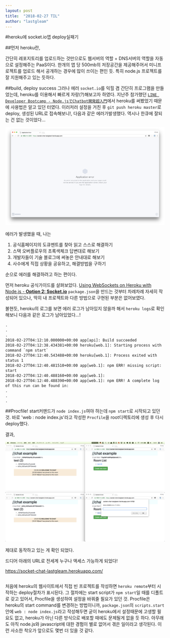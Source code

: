 ```yaml
---
layout: post
title:  "2018-02-27 TIL"
author: "lastgleam"
---
```


#heroku에 socket.io앱 deploy실패기

##먼저 heroku란,

간단히 레포지토리를 업로드하는 것만으로도 웹서버의 역할 + DNS서버의 역할을 자동으로 설정해주는 PaaS이다. 한개의 앱 당 500mb의 저장공간을 제공해주어서 미니프로젝트를 업로드 해서 공개하는 경우에 많이 쓰이는 편인 듯. 특히 node.js 프로젝트를 잘 지원해주고 있는 듯하다.

##build, deploy success 그러나 에러
`socket.io`를 익힐 겸 간단히 프로그램을 만들었는데, heroku를 이용해서 빠르게 자랑(?)해보고자 하였다.  지난주 참가했던 [`LINE Developer Bootcamp - Node.jsでChatbot開発超入門`](https://line.connpass.com/event/78432/)에서 heroku를 써봤었기 때문에 사용법은 알고 있던 터였다. 이러저러 설정을 거친 후 `git push heroku master`로 deploy, 생성된 URL로 접속해보니!, 다음과 같은 에러가발생했다. 역시나 한큐에 잘되는 건 없는 것이었다...

![에러..](/assets/images/2018-02-27-heroku-error.png)

에러가 발생했을 때, 나는 
1. 공식홈페이지의 도큐멘트를 찾아 읽고 스스로 해결하기 
2. 스택 오버플로우의 초록색체크 답변대로 해보기 
3. 개발자들이 기술 블로그에 써놓은 안내대로 해보기
4. 사수에게 직접 상황을 공유하고, 해결방법을 구하기

순으로 에러를 해결하려고 하는 편이다.

먼저 heroku 공식가이드를 살펴보았다.
[Using WebSockets on Heroku with Node.js - **Option 2: Socket.io**](https://devcenter.heroku.com/articles/node-websockets#option-2-socket-io)
`package.json`을 만드는 것부터 차례차례 자세히 작성되어 있으나, 딱히 내 프로젝트와 다른 방법으로 구현된 부분은 없어보였다.

불현듯, heroku의 로그를 보면 에러 로그가 남아있지 않을까 해서 `heroku logs`로 확인해보니 다음과 같은 로그가 남아있었다...!
```
.
.
.
2018-02-27T04:12:10.000000+00:00 app[api]: Build succeeded
2018-02-27T04:12:38.434381+00:00 heroku[web.1]: Starting process with command `npm start`
2018-02-27T04:12:40.543488+00:00 heroku[web.1]: Process exited with status 1
2018-02-27T04:12:40.481510+00:00 app[web.1]: npm ERR! missing script: start
2018-02-27T04:12:40.488160+00:00 app[web.1]: 
2018-02-27T04:12:40.488390+00:00 app[web.1]: npm ERR! A complete log of this run can be found in:
.
.
.
```
##Procfile!
start커맨드가 `node index.js`여야 하는데 `npm start`로 시작되고 있던 것. 바로 'web : node index.js'라고 작성한 `Procfile`을 root디렉토리에 생성 후 다시 deploy했다.

결과, 

![heroku-success](/assets/images/2018-02-27-heroku-success.png)

제대로 동작하고 있는 게 확인 되었다.

드디어 아래의 URL로 전세계 누구나 액세스 가능하게 되었다!

https://socket-chat-lastgleam.herokuapp.com/

##

처음에 heroku의 웹사이트에서 직접 빈 프로젝트를 작성하면 `heroku remote`부터 시작하는 deploy절차가 표시된다. 그 절차에는 start script가 `npm start`일 때를 디폴트로 갖고 있어서, Procfile을 생성하여 설정을 바꿔줄 필요가 있던 것.
Procfile은 heroku의 start command를 변경하는 방법이니까, `package.json`의 `scripts.start`안에 `web : node index.js`라고 작성해두면 굳이 heroku에서 설정때문에 고생할 필요도 없고, heroku가 아닌 다른 방식으로 배포할 때에도 문제될게 없을 듯 하다.
아무래도 아직 node.js와 javascript에 대한 경험이 별로 없어서 겪은 일이라고 생각된다. 이런 사소한 착오가 앞으로도 몇번 더 있을 것 같다.

